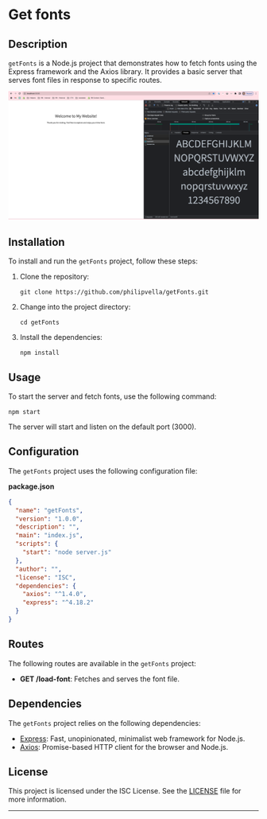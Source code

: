 # Get fonts

## Description

`getFonts` is a Node.js project that demonstrates how to fetch fonts using the Express framework and the Axios library. It provides a basic server that serves font files in response to specific routes.

![localhost result](proxy_fonts.png)

## Installation

To install and run the `getFonts` project, follow these steps:

1. Clone the repository:

   ```shell
   git clone https://github.com/philipvella/getFonts.git
   ```

2. Change into the project directory:

   ```shell
   cd getFonts
   ```

3. Install the dependencies:

   ```shell
   npm install
   ```

## Usage

To start the server and fetch fonts, use the following command:

```shell
npm start
```

The server will start and listen on the default port (3000).

## Configuration

The `getFonts` project uses the following configuration file:

**package.json**

```json
{
  "name": "getFonts",
  "version": "1.0.0",
  "description": "",
  "main": "index.js",
  "scripts": {
    "start": "node server.js"
  },
  "author": "",
  "license": "ISC",
  "dependencies": {
    "axios": "^1.4.0",
    "express": "^4.18.2"
  }
}
```

## Routes

The following routes are available in the `getFonts` project:

- **GET /load-font**: Fetches and serves the font file.

## Dependencies

The `getFonts` project relies on the following dependencies:

- [Express](https://www.npmjs.com/package/express): Fast, unopinionated, minimalist web framework for Node.js.
- [Axios](https://www.npmjs.com/package/axios): Promise-based HTTP client for the browser and Node.js.

## License

This project is licensed under the ISC License. See the [LICENSE](https://opensource.org/license/isc-license-txt/) file for more information.

---

